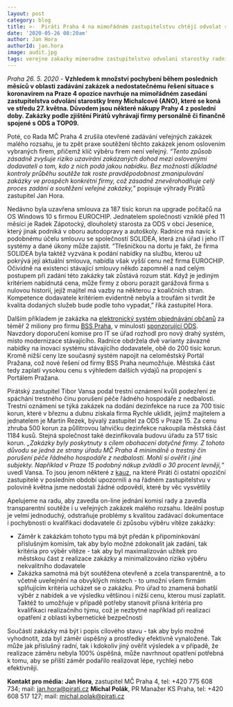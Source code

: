 ```yaml
---
layout: post
category: blog
title: >-  Piráti Praha 4 na mimořádném zastupitelstvu chtějí odvolat starostku kvůli nákupu předražené dezinfekce a pochybným zakázkám na IT systémy.
date: '2020-05-26 08:20am'
author: Jan Hora
authorId: jan.hora
image: audit.jpg
tags: verejne zakazky mimoradne zastupitelstvo odvolani starostky radnice 
---
```


*Praha 26. 5. 2020* - **Vzhledem k množství pochybení během posledních měsíců v oblasti zadávání zakázek a nedostatečnému řešení situace s koronavirem na Praze 4 opozice navrhuje na mimořádném zasedání zastupitelstva odvolání starostky Ireny Michalcové (ANO), které se koná ve středu 27. května. Důvodem jsou některé nákupy Prahy 4 z poslední doby. Zakázky podle zjištění Pirátů vyhrávají firmy personálně či finančně spojené s ODS a TOP09.**

Poté, co Rada MČ Praha 4  zrušila otevřené zadávání veřejných zakázek malého rozsahu, je tu zpět praxe soutěžení těchto  zakázek jenom oslovením vybraných firem, přičemž klíč výběru firem není veřejný. *“Tento způsob zásadně zvyšuje riziko uzavírání zakázaných dohod mezi oslovenými dodavateli o tom, kdo z nich podá jakou nabídku. Bez možnosti důkladné kontroly průběhu soutěže tak roste pravděpodobnost zmanipulování zakázky ve prospěch konkrétní firmy, což zásadně znevěrohodňuje celý proces zadání a soutěžení veřejné zakázky,”* popisuje výhrady Pirátů zastupitel Jan Hora.

Nedávno byla uzavřena smlouva za 187 tisíc korun na upgrade počítačů na OS Windows 10 s firmou EUROCHIP. Jednatelem společnosti vzniklé před 11 měsíci je Radek Zápotocký, dlouholetý starosta za ODS v obci Jesenice, který jinak podniká v oboru autodopravy a autoškoly. Radnice má navíc k podobnému účelu smlouvu se společností SOLIDEA, která zná úřad i jeho IT systémy a dané úkony může zajistit. “Třešničkou na dortu je fakt, že firma SOLIDEA byla taktéž vyzvána k podání nabídky na službu, kterou už pokrývá její aktuální smlouva, nabídla však vyšší cenu než firma EUROCHIP. Očividně na existenci stávající smlouvy někdo zapomněl a nad celým postupem při zadání této zakázky tak zůstává rozum stát. Když je jediným kritériem nabídnutá cena, může firmy z oboru porazit garážová firma s nulovou historií, jejíž majitel má vazby na některou z koaličních stran. Kompetence dodavatele kritériem evidentně nebyla a troufám si tvrdit že kvalita dodaných služeb bude podle toho vypadat,” říká zastupitel Hora.

Dalším příkladem je zakázka na [elektronický systém objednávání občanů](https://www.praha4.cz/k-uzavreni-smlouvy-na-Inteligentni-system-objednavani-obcanu-do-spravnich-agend-ISOSA-dodavka-provoz-a-podpora-mezi-BSS-Praha-s-r-o-V-Holesovickach-1451-20-180-00-Praha-8-IC-28207611-a-mestskou-casti.html)  za  téměř 2 miliony pro firmu [BSS Praha](https://www.hlidacstatu.cz/hledat?q=ico:28207611), v minulosti [sponzorující ODS](https://www.hlidacstatu.cz/subjekt/28207611). Navzdory doporučení komise pro IT se úřad rozhodl pro nový drahý systém, místo modernizace stávajícího. Radnice obdržela dvě varianty závazné nabídky na inovaci systému stávajícího dodavatele, obě do 200 tisíc korun. Kromě nižší ceny lze současný systém napojit na celoměstský Portál Pražana, což nové řešení od firmy BSS Praha neumožňuje. Městská část tedy zaplatí vysokou cenu  s výhledem dalších výdajů na propojení s Portálem Pražana.

Pirátský zastupitel Tibor Vansa podal trestní oznámení kvůli podezření ze spáchání trestného činu porušení péče řádného hospodáře z nedbalosti. Trestní oznámení se týká zakázek na dodání dezinfekce na ruce za 700 tisíc korun, které v březnu a dubnu získala firma Rychle uklidit, jejímž majitelem a jednatelem je Martin Rezek, bývalý zastupitel za ODS v Praze 15. Za cenu zhruba 500 korun za půllitrovou lahvičku dezinfekce nakoupila městská část 1184 kusů. Stejná společnost také dezinfikovala budovu úřadu za 517 tisíc korun. *„Zakázky byly poskytnuty s cílem obohacení dotyčné firmy. Z tohoto důvodu se jedná ze strany úřadu MČ Praha 4 minimálně o trestný čin porušení péče řádného hospodáře z nedbalosti. Mohli si ověřit i jiné subjekty. Například v Praze 15 podobný nákup zvládli o 30 procent levněji,“* uvedl  Vansa. To jsou jenom některé z [kauz](https://denikn.cz/259822/smlouvu-za-1999999-milionu-dostala-advokatni-kancelar-blizka-top-09-vazby-nehraly-roli-rika-mistostarosta/), na které Piráti či ostatní opoziční zastupitelé v posledním období upozornili a na řádném zastupitelstvu v polovině května jsme nedostali žádné odpovědi, které by věc vysvětlily

Apelujeme na radu, aby zavedla on-line jednání komisí rady a zavedla transparentní soutěže i u veřejných zakázek malého rozsahu.  Ideální postup je velmi jednoduchý, odstraňuje problémy s kvalitou zadávací dokumentace i pochybnosti o kvalifikaci dodavatele či způsobu výběru vítěze zakázky:

* Záměr k zakázkám tohoto typu má být předán k připomínkování příslušným komisím, tak aby bylo možné zdokonalit jak zadání, tak kritéria pro výběr vítěze - tak aby byl maximalizován užitek pro městskou část z realizace zakázky a minimalizováno riziko výběru nekvalitního dodavatele
* Zakázka samotná má být soutěžena otevřeně a zcela transparentně, a to včetně uveřejnění na obvyklých místech - to umožní všem firmám splňujícím kritéria ucházet se o zakázku. Pro úřad to znamená bohatší výběr z nabídek a ve výsledku většinou i nižší cenu, kterou musí zaplatit. Taktéž to umožňuje v případě potřeby stanovit přísná kritéria pro kvalifikaci realizačního týmu, což je nezbytné například při realizaci opatření z oblasti kybernetické bezpečnosti

Součástí zakázky má být i popis cílového stavu - tak aby bylo možné vyhodnotit, zda byl záměr úspěšný a prostředky efektivně vynaložené. Tak může jak příslušný  radní, tak i kdokoliv jiný  ověřit výsledek a v případě, že realizace záměru nebyla 100% úspěšná, může navrhnout opatření potřebná k tomu, aby se příští záměr podařilo realizovat lépe, rychleji nebo efektivněji. 

**Kontakt pro média:**
**Jan Hora**, zastupitel MČ Praha 4, tel: +420 775 608 734; mail: jan.hora@pirati.cz
**Michal Polák**, PR Manažer KS Praha, tel: +420 608 517 127; mail: michal.polak@pirati.cz

